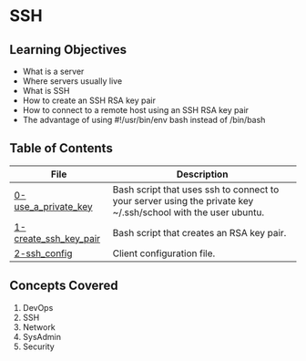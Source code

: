 # SSH
## Learning Objectives
- What is a server
- Where servers usually live
- What is SSH
- How to create an SSH RSA key pair
- How to connect to a remote host using an SSH RSA key pair
- The advantage of using #!/usr/bin/env bash instead of /bin/bash
## Table of Contents
File | Description
---- | -----------
[0-use_a_private_key](./0-use_a_private_key) | Bash script that uses ssh to connect to your server using the private key ~/.ssh/school with the user ubuntu.
[1-create_ssh_key_pair](./1-create_ssh_key_pair) | Bash script that creates an RSA key pair.
[2-ssh_config](./2-ssh_config) | Client configuration file.
## Concepts Covered
1. DevOps
2. SSH
3. Network
4. SysAdmin
5. Security
